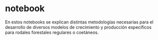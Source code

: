 notebook
========

En estos notebooks se explican distintas metodologías necesarias para el desarrollo de diversos modelos de crecimiento y producción específicos para rodales forestales regulares o coetáneos.
